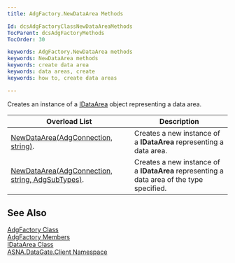 ```yaml
---
title: AdgFactory.NewDataArea Methods

Id: dcsAdgFactoryClassNewDataAreaMethods
TocParent: dcsAdgFactoryMethods
TocOrder: 30

keywords: AdgFactory.NewDataArea methods
keywords: NewDataArea methods
keywords: create data area
keywords: data areas, create
keywords: how to, create data areas

---
```


Creates an instance of a [IDataArea](idataarea-class.html) object representing a data area.
<br />



| Overload List | Description |
| ---- | ---- |
| [ NewDataArea(AdgConnection, string)](adg-factory-class-new-dataarea-method1.html). | Creates a new instance of a **IDataArea** representing a data area. |
| [NewDataArea(AdgConnection, string, AdgSubTypes)](adg-factory-class-new-dataarea-method2.html). | Creates a new instance of a **IDataArea** representing a data area of the type specified. |



## See Also


[AdgFactory Class](adg-factory-class.html)
      <br />
[AdgFactory Members](adg-factory-members.html)
      <br />
[IDataArea Class](idataarea-class.html)
      <br />
[ASNA.DataGate.Client Namespace](datagate-client-namespace.html)


